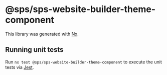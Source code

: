 # @sps/sps-website-builder-theme-component

This library was generated with [Nx](https://nx.dev).

## Running unit tests

Run `nx test @sps/sps-website-builder-theme-component` to execute the unit tests via [Jest](https://jestjs.io).
